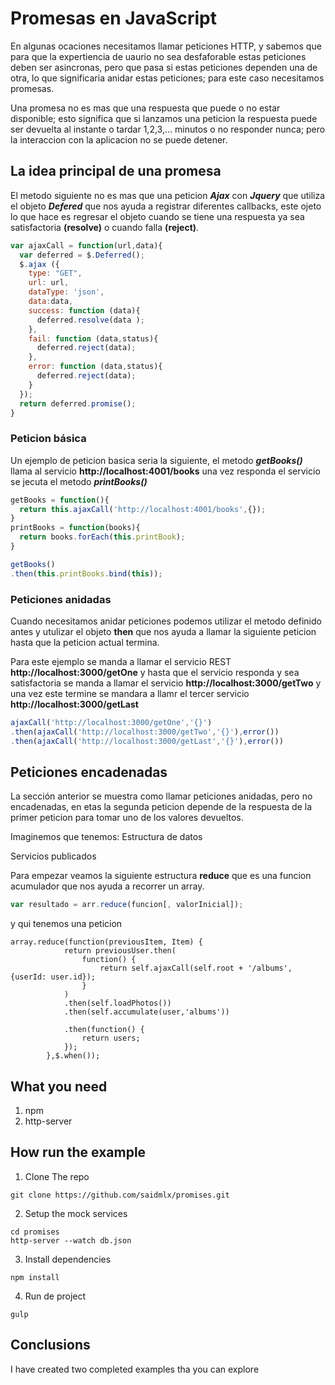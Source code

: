 # Promesas en JavaScript
En algunas ocaciones necesitamos llamar peticiones HTTP, y sabemos que para que la expertiencia de uaurio no sea desfaforable estas peticiones deben ser asincronas, pero que pasa si estas peticiones dependen una de otra, lo que significaria anidar estas peticiones; para este caso necesitamos promesas.

Una promesa no es mas que una respuesta que puede o no estar disponible; esto significa que si lanzamos una peticion la respuesta puede ser devuelta al instante o tardar 1,2,3,... minutos o no responder nunca; pero la interaccion con la aplicacion no se puede detener.

## La idea principal de una promesa 
El metodo siguiente no es mas que una peticion **_Ajax_** con **_Jquery_** que utiliza el objeto **_Defered_** que nos ayuda a registrar diferentes callbacks, este ojeto lo que hace es regresar el objeto cuando se tiene una respuesta ya sea satisfactoria **(resolve)** o cuando falla **(reject)**.

```javascript
var ajaxCall = function(url,data){
  var deferred = $.Deferred();
  $.ajax ({
    type: "GET",
    url: url,
    dataType: 'json', 
    data:data,
    success: function (data){
      deferred.resolve(data );
    },
    fail: function (data,status){  
      deferred.reject(data); 
    },
    error: function (data,status){ 
      deferred.reject(data); 
    }
  });
  return deferred.promise();
}
```

### Peticion básica

Un ejemplo de peticion basica seria la siguiente, el metodo **_getBooks()_** llama al servicio **http://localhost:4001/books** una vez responda el servicio se jecuta el metodo **_printBooks()_**


``` Javascript
getBooks = function(){
  return this.ajaxCall('http://localhost:4001/books',{});
}
printBooks = function(books){
  return books.forEach(this.printBook);		 
}

getBooks()
.then(this.printBooks.bind(this));
```

### Peticiones anidadas
Cuando necesitamos anidar peticiones podemos utilizar el metodo definido antes y utulizar el objeto **then** que nos ayuda a llamar la siguiente peticion hasta que la peticion actual termina.

Para este ejemplo se manda a llamar el servicio REST **http://localhost:3000/getOne** y hasta que el servicio responda y sea satisfactoria se manda a llamar el servicio **http://localhost:3000/getTwo** y una vez este termine se mandara a llamr el tercer servicio  **http://localhost:3000/getLast**  

```javascript
ajaxCall('http://localhost:3000/getOne','{}')
.then(ajaxCall('http://localhost:3000/getTwo','{}'),error())
.then(ajaxCall('http://localhost:3000/getLast','{}'),error())
```

## Peticiones encadenadas
La sección anterior se muestra como llamar peticiones anidadas, pero no encadenadas, en etas la segunda peticion depende de la respuesta de la primer peticion para tomar uno de los valores devueltos. 

Imaginemos que tenemos:
Estructura de datos

Servicios publicados 

Para empezar veamos la siguiente estructura **reduce** que es una funcion acumulador que nos ayuda a recorrer un array.  
```javascript
var resultado = arr.reduce(funcion[, valorInicial]);
```
y qui tenemos una peticion 

```
array.reduce(function(previousItem, Item) {
	  		return previousUser.then(
	  			function() {
	          		return self.ajaxCall(self.root + '/albums', {userId: user.id});
	      		}
	      	)
	      	.then(self.loadPhotos())	
	  		.then(self.accumulate(user,'albums'))

	  		.then(function() {
	            return users;
	        });
	  	},$.when());
```

## What you need
1. npm
2. http-server

## How run the example

1. Clone The repo
```
git clone https://github.com/saidmlx/promises.git
```
2. Setup the mock services 
```
cd promises
http-server --watch db.json
```
3. Install dependencies
```
npm install
```
4. Run de project
```
gulp
```



## Conclusions
I have created two completed examples tha you can explore 



